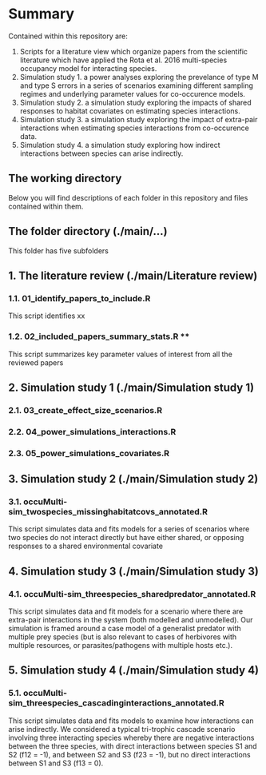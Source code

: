 
# Summary
Contained within this repository are:
1. Scripts for a literature view  which organize papers from the scientific literature which have applied the Rota et al. 2016 multi-species occupancy model for interacting species.
2. Simulation study 1. a power analyses exploring the prevelance of type M and type S errors in a series of scenarios examining different sampling regimes and underlying parameter values for co-occurence models.
3. Simulation study 2. a simulation study exploring the impacts of shared responses to habitat covariates on estimating species interactions. 
4. Simulation study 3. a simulation study exploring the impact of extra-pair interactions when estimating species interactions from co-occurence data. 
5. Simulation study 4. a simulation study exploring how indirect interactions between species can arise indirectly. 

## The working directory

Below you will find descriptions of each folder in this repository and files contained within them.

## The folder directory (./main/...)

This folder has five subfolders

## 1. The literature review (./main/Literature review)

### 1.1. 01_identify_papers_to_include.R 

This script identifies xx

### 1.2. 02_included_papers_summary_stats.R **

This script summarizes key parameter values of interest from all the reviewed papers

## 2. Simulation study 1 (./main/Simulation study 1)

### 2.1. 03_create_effect_size_scenarios.R 

### 2.2. 04_power_simulations_interactions.R 

### 2.3. 05_power_simulations_covariates.R 

## 3. Simulation study 2 (./main/Simulation study 2)

### 3.1. occuMulti-sim_twospecies_missinghabitatcovs_annotated.R

This script simulates data and fits models for a series of scenarios where two species do not interact directly but have either shared, or opposing responses to a shared environmental covariate

## 4. Simulation study 3 (./main/Simulation study 3)

### 4.1. occuMulti-sim_threespecies_sharedpredator_annotated.R

This script simulates data and fit models for a scenario where there are extra-pair interactions in the system (both modelled and unmodelled). Our simulation is framed around a case model of a generalist 
predator with multiple prey species (but is also relevant to cases of herbivores with multiple resources, or parasites/pathogens with multiple hosts etc.).

## 5. Simulation study 4 (./main/Simulation study 4)

### 5.1. occuMulti-sim_threespecies_cascadinginteractions_annotated.R

This script simulates data and fits models to examine how interactions can arise indirectly. We considered a typical tri-trophic cascade scenario involving three interacting species whereby there are negative
interactions between the three species, with direct interactions between species S1 and S2 (f12 = -1), and between S2 and S3 (f23 = -1), but no direct interactions between S1 and S3 (f13 = 0).

